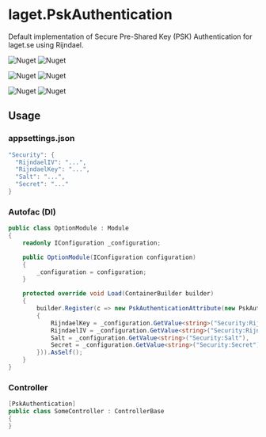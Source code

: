 # laget.PskAuthentication
Default implementation of Secure Pre-Shared Key (PSK) Authentication for laget.se using Rijndael.

![Nuget](https://img.shields.io/nuget/v/laget.PskAuthentication.Client?label=laget.PskAuthentication.Client)
![Nuget](https://img.shields.io/nuget/dt/laget.PskAuthentication.Client?label=laget.PskAuthentication.Client)

![Nuget](https://img.shields.io/nuget/v/laget.PskAuthentication.Core?label=laget.PskAuthentication.Core)
![Nuget](https://img.shields.io/nuget/dt/laget.PskAuthentication.Core?label=laget.PskAuthentication.Core)

![Nuget](https://img.shields.io/nuget/v/laget.PskAuthentication.Mvc?label=laget.PskAuthentication.Mvc)
![Nuget](https://img.shields.io/nuget/dt/laget.PskAuthentication.Mvc?label=laget.PskAuthentication.Mvc)

## Usage
### appsettings.json
```c#
"Security": {
  "RijndaelIV": "...",
  "RijndaelKey": "...",
  "Salt": "...",
  "Secret": "..."
}
```

### Autofac (DI)
```c#
public class OptionModule : Module
{
    readonly IConfiguration _configuration;

    public OptionModule(IConfiguration configuration)
    {
        _configuration = configuration;
    }

    protected override void Load(ContainerBuilder builder)
    {
        builder.Register(c => new PskAuthenticationAttribute(new PskAuthenticationOptions
        {
            RijndaelKey = _configuration.GetValue<string>("Security:RijndaelKey"),
            RijndaelIV = _configuration.GetValue<string>("Security:RijndaelIV"),
            Salt = _configuration.GetValue<string>("Security:Salt"),
            Secret = _configuration.GetValue<string>("Security:Secret")
        })).AsSelf();
    }
}
```

### Controller
```c#
[PskAuthentication]
public class SomeController : ControllerBase
{
}
